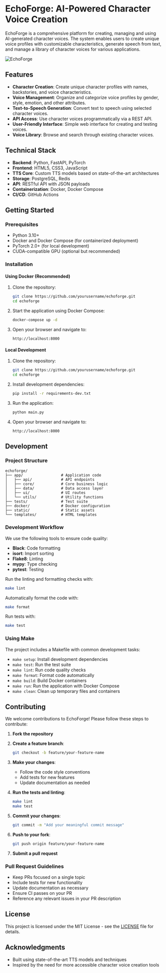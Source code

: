 # EchoForge: AI-Powered Character Voice Creation

EchoForge is a comprehensive platform for creating, managing and using AI-generated character voices. The system enables users to create unique voice profiles with customizable characteristics, generate speech from text, and manage a library of character voices for various applications.

![EchoForge](https://via.placeholder.com/800x400?text=EchoForge+Character+Voice+Generation)

## Features

- **Character Creation**: Create unique character profiles with names, backstories, and voice characteristics.
- **Voice Management**: Organize and categorize voice profiles by gender, style, emotion, and other attributes.
- **Text-to-Speech Generation**: Convert text to speech using selected character voices.
- **API Access**: Use character voices programmatically via a REST API.
- **User-Friendly Interface**: Simple web interface for creating and testing voices.
- **Voice Library**: Browse and search through existing character voices.

## Technical Stack

- **Backend**: Python, FastAPI, PyTorch
- **Frontend**: HTML5, CSS3, JavaScript
- **TTS Core**: Custom TTS models based on state-of-the-art architectures
- **Storage**: PostgreSQL, Redis
- **API**: RESTful API with JSON payloads
- **Containerization**: Docker, Docker Compose
- **CI/CD**: GitHub Actions

## Getting Started

### Prerequisites

- Python 3.10+
- Docker and Docker Compose (for containerized deployment)
- PyTorch 2.0+ (for local development)
- CUDA-compatible GPU (optional but recommended)

### Installation

#### Using Docker (Recommended)

1. Clone the repository:
   ```bash
   git clone https://github.com/yourusername/echoforge.git
   cd echoforge
   ```

2. Start the application using Docker Compose:
   ```bash
   docker-compose up -d
   ```

3. Open your browser and navigate to:
   ```
   http://localhost:8000
   ```

#### Local Development

1. Clone the repository:
   ```bash
   git clone https://github.com/yourusername/echoforge.git
   cd echoforge
   ```

2. Install development dependencies:
   ```bash
   pip install -r requirements-dev.txt
   ```

3. Run the application:
   ```bash
   python main.py
   ```

4. Open your browser and navigate to:
   ```
   http://localhost:8000
   ```

## Development

### Project Structure

```
echoforge/
├── app/                 # Application code
│   ├── api/             # API endpoints
│   ├── core/            # Core business logic
│   ├── data/            # Data access layer
│   ├── ui/              # UI routes
│   └── utils/           # Utility functions
├── tests/               # Test suite
├── docker/              # Docker configuration
├── static/              # Static assets
└── templates/           # HTML templates
```

### Development Workflow

We use the following tools to ensure code quality:

- **Black**: Code formatting
- **isort**: Import sorting
- **Flake8**: Linting
- **mypy**: Type checking
- **pytest**: Testing

Run the linting and formatting checks with:

```bash
make lint
```

Automatically format the code with:

```bash
make format
```

Run tests with:

```bash
make test
```

### Using Make

The project includes a Makefile with common development tasks:

- `make setup`: Install development dependencies
- `make test`: Run the test suite
- `make lint`: Run code quality checks
- `make format`: Format code automatically
- `make build`: Build Docker containers
- `make run`: Run the application with Docker Compose
- `make clean`: Clean up temporary files and containers

## Contributing

We welcome contributions to EchoForge! Please follow these steps to contribute:

1. **Fork the repository**

2. **Create a feature branch**:
   ```bash
   git checkout -b feature/your-feature-name
   ```

3. **Make your changes**:
   - Follow the code style conventions
   - Add tests for new features
   - Update documentation as needed

4. **Run the tests and linting**:
   ```bash
   make lint
   make test
   ```

5. **Commit your changes**:
   ```bash
   git commit -m "Add your meaningful commit message"
   ```

6. **Push to your fork**:
   ```bash
   git push origin feature/your-feature-name
   ```

7. **Submit a pull request**

### Pull Request Guidelines

- Keep PRs focused on a single topic
- Include tests for new functionality
- Update documentation as necessary
- Ensure CI passes on your PR
- Reference any relevant issues in your PR description

## License

This project is licensed under the MIT License - see the [LICENSE](LICENSE) file for details.

## Acknowledgments

- Built using state-of-the-art TTS models and techniques
- Inspired by the need for more accessible character voice creation tools


